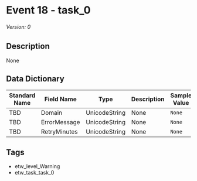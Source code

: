 # Event 18 - task_0
###### Version: 0

## Description
None

## Data Dictionary
|Standard Name|Field Name|Type|Description|Sample Value|
|---|---|---|---|---|
|TBD|Domain|UnicodeString|None|`None`|
|TBD|ErrorMessage|UnicodeString|None|`None`|
|TBD|RetryMinutes|UnicodeString|None|`None`|

## Tags
* etw_level_Warning
* etw_task_task_0